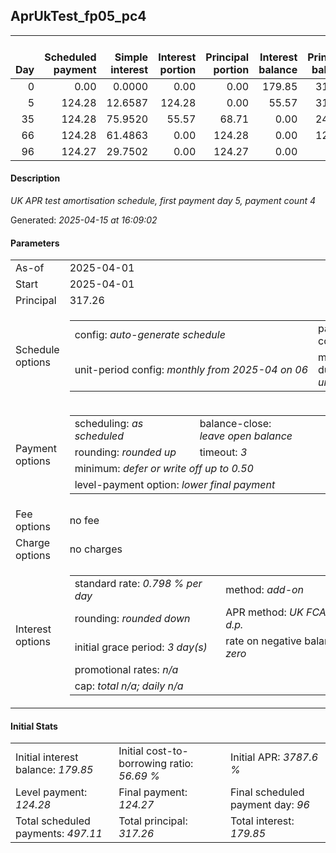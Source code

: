 <h2>AprUkTest_fp05_pc4</h2><table><thead style="vertical-align: bottom;"><th style="text-align: right;">Day</th><th style="text-align: right;">Scheduled payment</th><th style="text-align: right;">Simple interest</th><th style="text-align: right;">Interest portion</th><th style="text-align: right;">Principal portion</th><th style="text-align: right;">Interest balance</th><th style="text-align: right;">Principal balance</th><th style="text-align: right;">Total simple interest</th><th style="text-align: right;">Total interest</th><th style="text-align: right;">Total principal</th></thead><tr style="text-align: right;"><td class="ci00">0</td><td class="ci01" style="white-space: nowrap;">0.00</td><td class="ci02">0.0000</td><td class="ci03">0.00</td><td class="ci04">0.00</td><td class="ci05">179.85</td><td class="ci06">317.26</td><td class="ci07">0.0000</td><td class="ci08">0.00</td><td class="ci09">0.00</td></tr><tr style="text-align: right;"><td class="ci00">5</td><td class="ci01" style="white-space: nowrap;">124.28</td><td class="ci02">12.6587</td><td class="ci03">124.28</td><td class="ci04">0.00</td><td class="ci05">55.57</td><td class="ci06">317.26</td><td class="ci07">12.6587</td><td class="ci08">124.28</td><td class="ci09">0.00</td></tr><tr style="text-align: right;"><td class="ci00">35</td><td class="ci01" style="white-space: nowrap;">124.28</td><td class="ci02">75.9520</td><td class="ci03">55.57</td><td class="ci04">68.71</td><td class="ci05">0.00</td><td class="ci06">248.55</td><td class="ci07">88.6107</td><td class="ci08">179.85</td><td class="ci09">68.71</td></tr><tr style="text-align: right;"><td class="ci00">66</td><td class="ci01" style="white-space: nowrap;">124.28</td><td class="ci02">61.4863</td><td class="ci03">0.00</td><td class="ci04">124.28</td><td class="ci05">0.00</td><td class="ci06">124.27</td><td class="ci07">150.0970</td><td class="ci08">179.85</td><td class="ci09">192.99</td></tr><tr style="text-align: right;"><td class="ci00">96</td><td class="ci01" style="white-space: nowrap;">124.27</td><td class="ci02">29.7502</td><td class="ci03">0.00</td><td class="ci04">124.27</td><td class="ci05">0.00</td><td class="ci06">0.00</td><td class="ci07">179.8473</td><td class="ci08">179.85</td><td class="ci09">317.26</td></tr></table><p><h4>Description</h4><i>UK APR test amortisation schedule, first payment day 5, payment count 4</i></p><p>Generated: <i>2025-04-15 at 16:09:02</i></p><h4>Parameters</h4><table><tr><td>As-of</td><td>2025-04-01</td></tr><tr><td>Start</td><td>2025-04-01</td></tr><tr><td>Principal</td><td>317.26</td></tr><tr><td>Schedule options</td><td><table><tr><td>config: <i>auto-generate schedule</i></td><td>payment count: <i>4</i></td></tr><tr><td style="white-space: nowrap;">unit-period config: <i>monthly from 2025-04 on 06</i></td><td>max duration: <i>unlimited</i></td></tr></table></td></tr><tr><td>Payment options</td><td><table><tr><td>scheduling: <i>as scheduled</i></td><td>balance-close: <i>leave&nbsp;open&nbsp;balance</i></td></tr><tr><td>rounding: <i>rounded up</i></td><td>timeout: <i>3</i></td></tr><tr><td colspan='2'>minimum: <i>defer&nbsp;or&nbsp;write&nbsp;off&nbsp;up&nbsp;to&nbsp;0.50</i></td></tr><tr><td colspan='2'>level-payment option: <i>lower&nbsp;final&nbsp;payment</i></td></tr></table></td></tr><tr><td>Fee options</td><td>no fee</td></tr><tr><td>Charge options</td><td>no charges</td></tr><tr><td>Interest options</td><td><table><tr><td>standard rate: <i>0.798 % per day</i></td><td>method: <i>add-on</i></td></tr><tr><td>rounding: <i>rounded down</i></td><td>APR method: <i>UK FCA to 1 d.p.</i></td></tr><tr><td>initial grace period: <i>3 day(s)</i></td><td>rate on negative balance: <i>zero</i></td></tr><tr><td colspan="2">promotional rates: <i><i>n/a</i></i></td></tr><tr><td colspan="2">cap: <i>total <i>n/a</i>; daily <i>n/a</i></td></tr></table></td></tr></table><h4>Initial Stats</h4><table><tr><td>Initial interest balance: <i>179.85</i></td><td>Initial cost-to-borrowing ratio: <i>56.69 %</i></td><td>Initial APR: <i>3787.6 %</i></td></tr><tr><td>Level payment: <i>124.28</i></td><td>Final payment: <i>124.27</i></td><td>Final scheduled payment day: <i>96</i></td></tr><tr><td>Total scheduled payments: <i>497.11</i></td><td>Total principal: <i>317.26</i></td><td>Total interest: <i>179.85</i></td></tr></table>